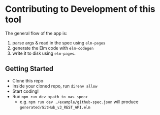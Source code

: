 # Contributing to Development of this tool

The general flow of the app is:

1. parse args & read in the spec using `elm-pages`
1. generate the Elm code with `elm-codegen`
1. write it to disk using `elm-pages`.

## Getting Started

- Clone this repo
- Inside your cloned repo, run `direnv allow`
- Start coding!
- Run `npm run dev <path to oas spec>`
  - e.g. `npm run dev ./example/github-spec.json` will produce `generated/GitHub_v3_REST_API.elm`
